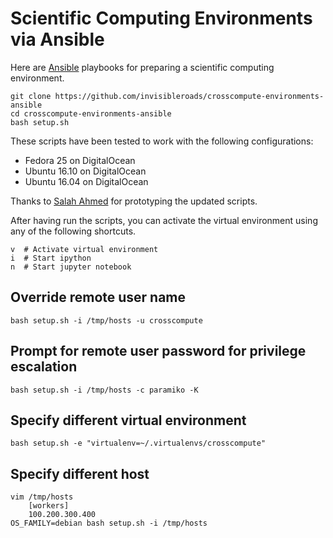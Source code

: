 # Scientific Computing Environments via Ansible

Here are [Ansible](http://www.ansible.com) playbooks for preparing a scientific computing environment.

    git clone https://github.com/invisibleroads/crosscompute-environments-ansible
    cd crosscompute-environments-ansible
    bash setup.sh

These scripts have been tested to work with the following configurations:

- Fedora 25 on DigitalOcean
- Ubuntu 16.10 on DigitalOcean
- Ubuntu 16.04 on DigitalOcean

Thanks to [Salah Ahmed](https://github.com/salah93) for prototyping the updated scripts.

After having run the scripts, you can activate the virtual environment using any of the following shortcuts.

    v  # Activate virtual environment
    i  # Start ipython
    n  # Start jupyter notebook

## Override remote user name

    bash setup.sh -i /tmp/hosts -u crosscompute

## Prompt for remote user password for privilege escalation

    bash setup.sh -i /tmp/hosts -c paramiko -K

## Specify different virtual environment

    bash setup.sh -e "virtualenv=~/.virtualenvs/crosscompute"

## Specify different host

    vim /tmp/hosts
        [workers]
        100.200.300.400
    OS_FAMILY=debian bash setup.sh -i /tmp/hosts
